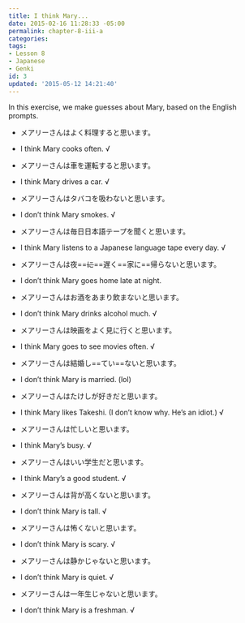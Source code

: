```yaml
---
title: I think Mary...
date: 2015-02-16 11:28:33 -05:00
permalink: chapter-8-iii-a
categories:
tags:
- Lesson 8
- Japanese
- Genki
id: 3
updated: '2015-05-12 14:21:40'
---
```


In this exercise, we make guesses about Mary, based on the English prompts.

- メアリーさんはよく料理すると思います。
 * I think Mary cooks often. √
- メアリーさんは車を運転すると思います。
 * I think Mary drives a car. √
- メアリーさんはタバコを吸わないと思います。
 * I don’t think Mary smokes. √
- メアリーさんは毎日日本語テープを聞くと思います。
 * I think Mary listens to a Japanese language tape every day. √
- メアリーさんは夜==~~に~~==遅く==家に==帰らないと思います。
 * I don’t think Mary goes home late at night.
- メアリーさんはお酒をあまり飲まないと思います。
 * I don’t think Mary drinks alcohol much. √
- メアリーさんは映画をよく見に行くと思います。
 * I think Mary goes to see movies often. √
- メアリーさんは結婚し==てい==ないと思います。
 * I don’t think Mary is married. (lol)
- メアリーさんはたけしが好きだと思います。
 * I think Mary likes Takeshi. (I don’t know why. He’s an idiot.) √
- メアリーさんは忙しいと思います。
 * I think Mary’s busy. √
- メアリーさんはいい学生だと思います。
 * I think Mary’s a good student. √
- メアリーさんは背が高くないと思います。
 * I don’t think Mary is tall. √
- メアリーさんは怖くないと思います。
 * I don’t think Mary is scary. √
- メアリーさんは静かじゃないと思います。
 * I don’t think Mary is quiet. √
- メアリーさんは一年生じゃないと思います。
 * I don’t think Mary is a freshman. √
